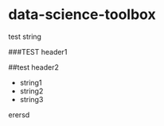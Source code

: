 data-science-toolbox
====================

test string


###TEST header1

##test header2

* string1
* string2
* string3


erersd


